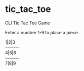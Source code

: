 # tic_tac_toe
CLI Tic Tac Toe Game

Enter a number 1-9 to place a piece.

1|2|3 \
-------\
4|5|6 \
-------\
7|8|9

